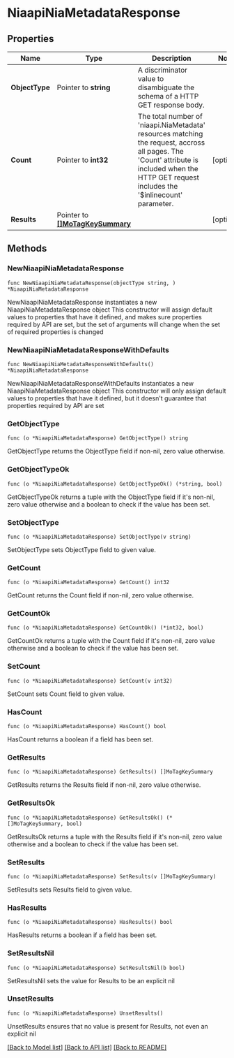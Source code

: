 # NiaapiNiaMetadataResponse

## Properties

Name | Type | Description | Notes
------------ | ------------- | ------------- | -------------
**ObjectType** | Pointer to **string** | A discriminator value to disambiguate the schema of a HTTP GET response body. | 
**Count** | Pointer to **int32** | The total number of &#39;niaapi.NiaMetadata&#39; resources matching the request, accross all pages. The &#39;Count&#39; attribute is included when the HTTP GET request includes the &#39;$inlinecount&#39; parameter. | [optional] 
**Results** | Pointer to [**[]MoTagKeySummary**](mo.TagKeySummary.md) |  | [optional] 

## Methods

### NewNiaapiNiaMetadataResponse

`func NewNiaapiNiaMetadataResponse(objectType string, ) *NiaapiNiaMetadataResponse`

NewNiaapiNiaMetadataResponse instantiates a new NiaapiNiaMetadataResponse object
This constructor will assign default values to properties that have it defined,
and makes sure properties required by API are set, but the set of arguments
will change when the set of required properties is changed

### NewNiaapiNiaMetadataResponseWithDefaults

`func NewNiaapiNiaMetadataResponseWithDefaults() *NiaapiNiaMetadataResponse`

NewNiaapiNiaMetadataResponseWithDefaults instantiates a new NiaapiNiaMetadataResponse object
This constructor will only assign default values to properties that have it defined,
but it doesn't guarantee that properties required by API are set

### GetObjectType

`func (o *NiaapiNiaMetadataResponse) GetObjectType() string`

GetObjectType returns the ObjectType field if non-nil, zero value otherwise.

### GetObjectTypeOk

`func (o *NiaapiNiaMetadataResponse) GetObjectTypeOk() (*string, bool)`

GetObjectTypeOk returns a tuple with the ObjectType field if it's non-nil, zero value otherwise
and a boolean to check if the value has been set.

### SetObjectType

`func (o *NiaapiNiaMetadataResponse) SetObjectType(v string)`

SetObjectType sets ObjectType field to given value.


### GetCount

`func (o *NiaapiNiaMetadataResponse) GetCount() int32`

GetCount returns the Count field if non-nil, zero value otherwise.

### GetCountOk

`func (o *NiaapiNiaMetadataResponse) GetCountOk() (*int32, bool)`

GetCountOk returns a tuple with the Count field if it's non-nil, zero value otherwise
and a boolean to check if the value has been set.

### SetCount

`func (o *NiaapiNiaMetadataResponse) SetCount(v int32)`

SetCount sets Count field to given value.

### HasCount

`func (o *NiaapiNiaMetadataResponse) HasCount() bool`

HasCount returns a boolean if a field has been set.

### GetResults

`func (o *NiaapiNiaMetadataResponse) GetResults() []MoTagKeySummary`

GetResults returns the Results field if non-nil, zero value otherwise.

### GetResultsOk

`func (o *NiaapiNiaMetadataResponse) GetResultsOk() (*[]MoTagKeySummary, bool)`

GetResultsOk returns a tuple with the Results field if it's non-nil, zero value otherwise
and a boolean to check if the value has been set.

### SetResults

`func (o *NiaapiNiaMetadataResponse) SetResults(v []MoTagKeySummary)`

SetResults sets Results field to given value.

### HasResults

`func (o *NiaapiNiaMetadataResponse) HasResults() bool`

HasResults returns a boolean if a field has been set.

### SetResultsNil

`func (o *NiaapiNiaMetadataResponse) SetResultsNil(b bool)`

 SetResultsNil sets the value for Results to be an explicit nil

### UnsetResults
`func (o *NiaapiNiaMetadataResponse) UnsetResults()`

UnsetResults ensures that no value is present for Results, not even an explicit nil

[[Back to Model list]](../README.md#documentation-for-models) [[Back to API list]](../README.md#documentation-for-api-endpoints) [[Back to README]](../README.md)


